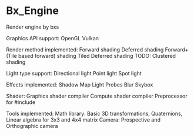# Bx_Engine
Render engine by bxs

Graphics API support:
OpenGL
Vulkan

Render method implemented:
Forward shading
Deferred shading
Forward+ (Tile based forward) shading
Tiled Deferred shading
TODO: Clustered shading

Light type support:
Directional light
Point light
Spot light

Effects implemented:
Shadow Map
Light Probes
Blur
Skybox

Shader:
Graphics shader compiler
Compute shader compiler
Preprocessor for #include

Tools implemented:
Math library: Basic 3D transformations, Quaternions, Linear algebra for 3x3 and 4x4 matrix
Camera: Prospective and Orthographic camera
